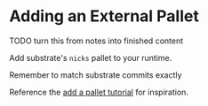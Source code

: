 # Adding an External Pallet

TODO turn this from notes into finished content

Add substrate's `nicks` pallet to your runtime.

Remember to match substrate commits exactly

Reference the [add a pallet tutorial](https://substrate.dev/docs/en/tutorials/add-a-pallet/) for
inspiration.
